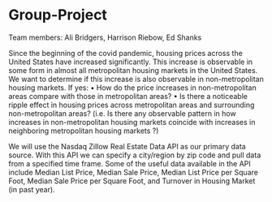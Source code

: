 # Group-Project

Team members: Ali Bridgers, Harrison Riebow, Ed Shanks

Since the beginning of the covid pandemic, housing prices across the United States have increased significantly. This increase is observable in some form in almost all metropolitan housing markets in the United States. We want to determine if this increase is also observable in non-metropolitan housing markets. If yes: 
•	How do the price increases in non-metropolitan areas compare with those in metropolitan areas?
•	Is there a noticeable ripple effect in housing prices across metropolitan areas and surrounding non-metropolitan areas? (i.e. Is there any observable pattern in how increases in non-metropolitan housing markets coincide with increases in neighboring metropolitan housing markets ?)

We will use the Nasdaq Zillow Real Estate Data API as our primary data source. With this API we can specify a city/region by zip code and pull data from a specified time frame. Some of the useful data available in the API include Median List Price, Median Sale Price, Median List Price per Square Foot, Median Sale Price per Square Foot, and Turnover in Housing Market (in past year). 

